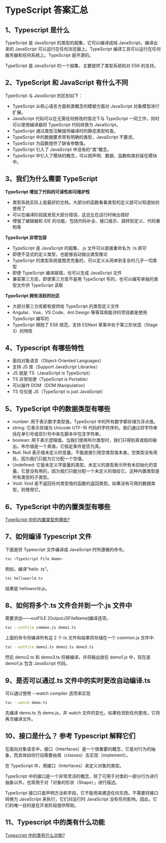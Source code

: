 # TypeScript 答案汇总

## 1、Typescript 是什么

TypeScript 是 JavaScript 的类型的超集，它可以编译成纯 JavaScript。编译出来的 JavaScript 可以运行在任何浏览器上。TypeScript 编译工具可以运行在任何服务器和任何系统上。TypeScript 是开源的。

TypeScript 是 JavaScript 的一个超集，主要提供了类型系统和对 ES6 的支持。

## 2、TypeScript 和 JavaScript 有什么不同

TypeScript 与 JavaScript 的区别如下：

- TypeScript 从核心语言方面和类概念的模塑方面对 JavaScript 对象模型进行扩展。
- JavaScript 代码可以在无需任何修改的情况下与 TypeScript 一同工作，同时可以使用编译器将 TypeScript 代码转换为 JavaScript。
- TypeScript 通过类型注解提供编译时的静态类型检查。
- TypeScript 中的数据要求带有明确的类型，JavaScript 不要求。
- TypeScript 为函数提供了缺省参数值。
- TypeScript 引入了 JavaScript 中没有的“类”概念。
- TypeScript 中引入了模块的概念，可以把声明、数据、函数和类封装在模块中。

## 3、我们为什么需要 TypeScript

<b>TypeScript 增加了代码的可读性和可维护性</b>

- 类型系统实际上是最好的文档，大部分的函数看看类型的定义就可以知道如何使用了
- 可以在编译阶段就发现大部分错误，这总比在运行时候出错好
- 增强了编辑器和 IDE 的功能，包括代码补全、接口提示、跳转到定义、代码重构等

<b>TypeScript 非常包容</b>

- TypeScript 是 JavaScript 的超集，.js 文件可以直接重命名为 .ts 即可
- 即使不显式的定义类型，也能够自动做出类型推论
- TypeScript 的类型系统是图灵完备的，可以定义从简单到复杂的几乎一切类型
- 即使 TypeScript 编译报错，也可以生成 JavaScript 文件
- 兼容第三方库，即使第三方库不是用 TypeScript 写的，也可以编写单独的类型文件供 TypeScript 读取

<b>TypeScript 拥有活跃的社区</b>

- 大部分第三方库都有提供给 TypeScript 的类型定义文件
- Angular、Vue、VS Code、Ant Design 等等耳熟能详的项目都是使用 TypeScript 编写的
- TypeScript 拥抱了 ES6 规范，支持 ESNext 草案中处于第三阶状态（Stage 3）的特性

## 4、Typescript 有哪些特性

- 面向对象语言（Object-Oriented Languages）
- 支持 JS 库（Support JavaScript Libraries）
- JS 就是 TS（JavaScript is TypeScript）
- TS 非常轻便（TypeScript is Portable）
- 可以操作 DOM（DOM Manipulation）
- TS 仅仅是 JS（TypeScript is just JavaScript）

## 5、TypeScript 中的数据类型有哪些

- number: 用于表示数字类型值。TypeScript 中的所有数字都存储为浮点值。
- string: 它表示存储为 Unicode UTF-16 代码的字符序列。我们通过将字符串括在单引号或双引号中来在脚本中包含字符串。
- boolean: 用于表示逻辑值。当我们使用布尔类型时，我们只得到真或假的输出。布尔值是一个真值，它指定条件是否为真。
- Null: Null 表示值未定义的变量。不能直接引用空类型值本身。空类型没有用处，因为我们只能为它分配一个空值。
- Undefined: 它是未定义字面量的类型。未定义的类型表示所有未初始化的变量。它是没有用的，因为我们只能分配一个未定义的值给它。这种内置类型是所有类型的子类型。
- Void: Void 是不返回任何类型值的函数的返回类型。如果没有可用的数据类型，则使用它。

## 6、TypeScript 中的内置类型有哪些

[TypeScript 中的内置类型有哪些?](https://github.com/kaisa911/DailyInterviewQuestion/blob/master/Answer/TypeScript/TypeScript%E4%B8%AD%E7%9A%84%E5%86%85%E7%BD%AE%E7%B1%BB%E5%9E%8B%E6%9C%89%E5%93%AA%E4%BA%9B.md)

## 7、如何编译 Typescript 文件

下面是将 Typescript 文件编译成 JavaScript 时所遵循的命令。

```bash
tsc <TypeScript File Name>
```

例如，编译“hello .ts”。

```bash
tsc helloworld.ts
```

结果是 helloworld.js。

## 8、如何将多个.ts 文件合并到一个.js 文件中

需要添加——outFILE [OutputJSFileName]编译选项。

```bash
tsc --outFile common.js demo1.ts
```

上面的命令将编译所有这 2 个.ts 文件和结果将存储在一个 common.js 文件中.

```bash
tsc --outFile demo1.ts demo2.ts demo3.ts
```

然后 demo2.ts 和 demo3.ts 将被编译，并将输出放在 demo1.js 中，现在是 demo1.js 包含 JavaScript 代码。

## 9、是否可以通过.ts 文件中的实时更改自动编译.ts

可以通过使用 --watch compiler 选项来实现

```bash
tsc --watch demo.ts
```

先编译 demo.ts 为 demo.js，并 watch 文件的变化，如果检测到任何更改，它将再次编译文件。

## 10、接口是什么？ 参考 Typescript 解释它们

在面向对象语言中，接口（Interfaces）是一个很重要的概念，它是对行为的抽象，而具体如何行动需要由类（classes）去实现（implement）。

在 TypeScript 中，用接口（Interfaces）来定义对象的类型。

TypeScript 中的接口是一个非常灵活的概念，除了可用于对类的一部分行为进行抽象以外，也常用于对「对象的形状（Shape）」进行描述。

TypeScript 接口只是声明方法和字段，它不能用来建造任何东西。不需要将接口转换为 JavaScript 来执行，它们对运行时 JavaScript 没有任何影响。因此，它们的唯一目的是在开发阶段提供帮助。

## 11、Typescript 中的类有什么功能

[Typescript 中的类有什么功能?](https://github.com/kaisa911/DailyInterviewQuestion/blob/master/Answer/TypeScript/Typescript%E4%B8%AD%E7%9A%84%E7%B1%BB%E6%9C%89%E4%BB%80%E4%B9%88%E5%8A%9F%E8%83%BD.md)
